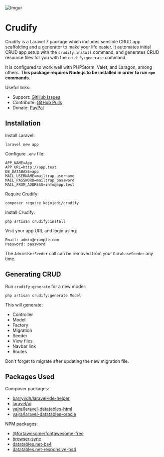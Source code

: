 ![Imgur](https://i.imgur.com/0LaKZQK.png)

# Crudify

Crudify is a Laravel 7 package which includes sensible CRUD app scaffolding and a generator to make your life easier. It automates initial CRUD app setup with the `crudify:install` command, and generates CRUD resource files for you with the `crudify:generate` command.

It is configured to work well with PHPStorm, Valet, and Laragon, among others. **This package requires Node.js to be installed in order to run `npm` commands.**

Useful links:

- Support: [GitHub Issues](https://github.com/kejojedi/crudify/issues)
- Contribute: [GitHub Pulls](https://github.com/kejojedi/crudify/pulls)
- Donate: [PayPal](https://www.paypal.com/paypalme2/kjjdion)

## Installation

Install Laravel:

    laravel new app
    
Configure `.env` file:

    APP_NAME=App
    APP_URL=http://app.test
    DB_DATABASE=app
    MAIL_USERNAME=mailtrap_username
    MAIL_PASSWORD=mailtrap_password
    MAIL_FROM_ADDRESS=info@app.test

Require Crudify:

    composer require kejojedi/crudify
    
Install Crudify:

    php artisan crudify:install

Visit your app URL and login using:

    Email: admin@example.com
    Password: password

The `AdminUserSeeder` call can be removed from your `DatabaseSeeder` any time.

## Generating CRUD

Run `crudify:generate` for a new model:

    php artisan crudify:generate Model
    
This will generate:

- Controller
- Model
- Factory
- Migration
- Seeder
- View files
- Navbar link
- Routes

Don't forget to migrate after updating the new migration file.

## Packages Used

Composer packages:

- [barryvdh/laravel-ide-helper](https://github.com/barryvdh/laravel-ide-helper)
- [laravel/ui](https://github.com/laravel/ui)
- [yajra/laravel-datatables-html](https://github.com/yajra/laravel-datatables-html)
- [yajra/laravel-datatables-oracle](https://github.com/yajra/laravel-datatables)

NPM packages:

- [@fortawesome/fontawesome-free](https://www.npmjs.com/package/@fortawesome/fontawesome-free)
- [browser-sync](https://www.npmjs.com/package/browser-sync)
- [datatables.net-bs4](https://www.npmjs.com/package/datatables.net-bs4)
- [datatables.net-responsive-bs4](https://www.npmjs.com/package/datatables.net-responsive-bs4)
